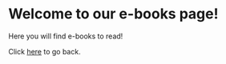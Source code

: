 # Welcome to our e-books page!
Here you will find e-books to read!

Click [here](https://dankdominick.github.io/) to go back.
